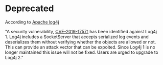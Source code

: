 # Deprecated

According to [Apache log4j](https://logging.apache.org/log4j/1.2/)

"A security vulnerability, [CVE-2019-17571](https://www.cvedetails.com/cve/CVE-2019-17571/) has been identified against Log4j 1. Log4j includes a SocketServer that accepts serialized log events and deserializes them without verifying whether the objects are allowed or not. This can provide an attack vector that can be expoited. Since Log4j 1 is no longer maintained this issue will not be fixed. Users are urged to upgrade to Log4j 2."

